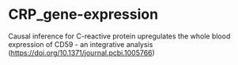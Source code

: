 # CRP_gene-expression
Causal inference for C-reactive protein upregulates the whole blood expression of CD59 - an integrative analysis (https://doi.org/10.1371/journal.pcbi.1005766)
